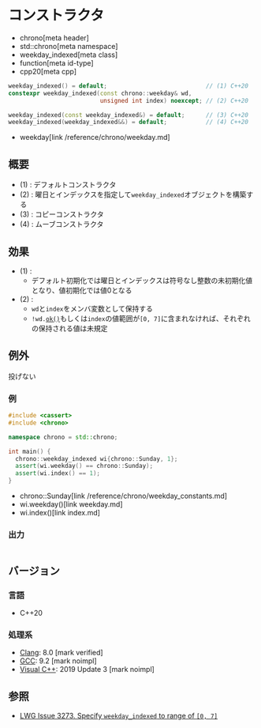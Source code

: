 # コンストラクタ
* chrono[meta header]
* std::chrono[meta namespace]
* weekday_indexed[meta class]
* function[meta id-type]
* cpp20[meta cpp]

```cpp
weekday_indexed() = default;                            // (1) C++20
constexpr weekday_indexed(const chrono::weekday& wd,
                          unsigned int index) noexcept; // (2) C++20

weekday_indexed(const weekday_indexed&) = default;      // (3) C++20
weekday_indexed(weekday_indexed&&) = default;           // (4) C++20
```
* weekday[link /reference/chrono/weekday.md]

## 概要
- (1) : デフォルトコンストラクタ
- (2) : 曜日とインデックスを指定して`weekday_indexed`オブジェクトを構築する
- (3) : コピーコンストラクタ
- (4) : ムーブコンストラクタ


## 効果
- (1) :
    - デフォルト初期化では曜日とインデックスは符号なし整数の未初期化値となり、値初期化では値0となる
- (2) :
    - `wd`と`index`をメンバ変数として保持する
    - `!wd.`[`ok()`](/reference/chrono/weekday/ok.md)もしくは`index`の値範囲が`[0, 7]`に含まれなければ、それぞれの保持される値は未規定


## 例外
投げない


### 例
```cpp example
#include <cassert>
#include <chrono>

namespace chrono = std::chrono;

int main() {
  chrono::weekday_indexed wi{chrono::Sunday, 1};
  assert(wi.weekday() == chrono::Sunday);
  assert(wi.index() == 1);
}
```
* chrono::Sunday[link /reference/chrono/weekday_constants.md]
* wi.weekday()[link weekday.md]
* wi.index()[link index.md]

### 出力
```
```

## バージョン
### 言語
- C++20

### 処理系
- [Clang](/implementation.md#clang): 8.0 [mark verified]
- [GCC](/implementation.md#gcc): 9.2 [mark noimpl]
- [Visual C++](/implementation.md#visual_cpp): 2019 Update 3 [mark noimpl]


## 参照
- [LWG Issue 3273. Specify `weekday_indexed` to range of `[0, 7]`](https://wg21.cmeerw.net/lwg/issue3273)
